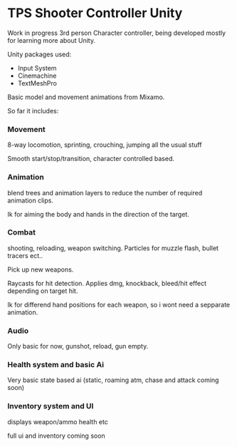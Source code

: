 # TPS Shooter Controller Unity

Work in progress 3rd person Character controller, being developed mostly for learning more about Unity.

Unity packages used:
  - Input System
  - Cinemachine
  - TextMeshPro

Basic model and movement animations from Mixamo.

So far it includes:

### Movement

8-way locomotion, sprinting, crouching, jumping all the usual stuff

Smooth start/stop/transition, character controlled based.

### Animation
blend trees and animation layers to reduce the number of required animation clips.

Ik for aiming the body and hands in the direction of the target.

### Combat
shooting, reloading, weapon switching. Particles for muzzle flash, bullet tracers ect..

Pick up new weapons.

Raycasts for hit detection. Applies dmg, knockback, bleed/hit effect depending on target hit.

Ik for differend hand positions for each weapon, so i wont need a sepparate animation.

### Audio
Only basic for now, gunshot, reload, gun empty.

### Health system and basic Ai
Very basic state based ai (static, roaming atm, chase and attack coming soon)


### Inventory system and UI
displays weapon/ammo health etc

full ui and inventory coming soon





